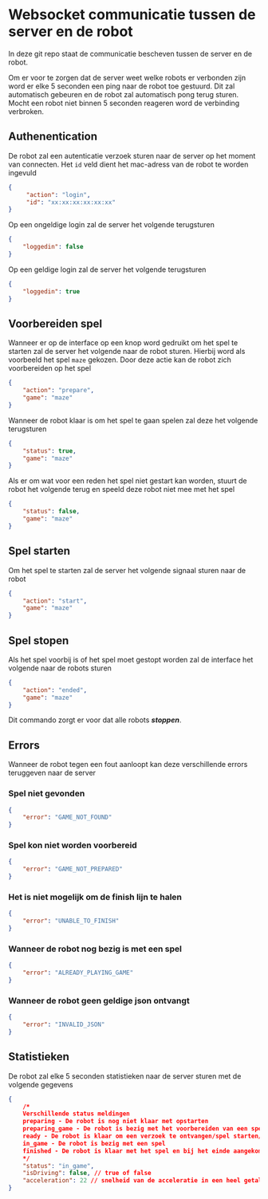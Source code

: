 # Websocket communicatie tussen de server en de robot
In deze git repo staat de communicatie bescheven tussen de server en de robot. 

Om er voor te zorgen dat de server weet welke robots er verbonden zijn word er elke 5 seconden een ping naar de robot toe gestuurd. Dit zal automatisch gebeuren en de robot zal automatisch pong terug sturen. Mocht een robot niet binnen 5 seconden reageren word de verbinding verbroken.


## Authenentication
De robot zal een autenticatie verzoek sturen naar de server op het moment van connecten. Het `id` veld dient het mac-adress van de robot te worden ingevuld
```json
{
     "action": "login",
     "id": "xx:xx:xx:xx:xx:xx"
} 
```
Op een ongeldige login zal de server het volgende terugsturen
```json
{
    "loggedin": false
}
```
Op een geldige login zal de server het volgende terugsturen
```json
{
    "loggedin": true
}
```

## Voorbereiden spel
Wanneer er op de interface op een knop word gedruikt om het spel te starten zal de server het volgende naar de robot sturen. Hierbij word als voorbeeld het spel `maze` gekozen. Door deze actie kan de robot zich voorbereiden op het spel
```json
{
    "action": "prepare",
    "game": "maze"
}
```
Wanneer de robot klaar is om het spel te gaan spelen zal deze het volgende terugsturen
```json
{
    "status": true,
    "game": "maze"
}
```
Als er om wat voor een reden het spel niet gestart kan worden, stuurt de robot het volgende terug en speeld deze robot niet mee met het spel
```json
{
    "status": false,
    "game": "maze"
}
```

## Spel starten
Om het spel te starten zal de server het volgende signaal sturen naar de robot
```json
{
    "action": "start",
    "game": "maze"
}
```

## Spel stopen
Als het spel voorbij is of het spel moet gestopt worden zal de interface het volgende naar de robots sturen
```json
{
    "action": "ended",
    "game": "maze"
}
```
Dit commando zorgt er voor dat alle robots ***stoppen***.

## Errors
Wanneer de robot tegen een fout aanloopt kan deze verschillende errors teruggeven naar de server

### Spel niet gevonden
```json
{
    "error": "GAME_NOT_FOUND"
}
```

### Spel kon niet worden voorbereid
```json
{
    "error": "GAME_NOT_PREPARED"
}
```

### Het is niet mogelijk om de finish lijn te halen
```json
{
    "error": "UNABLE_TO_FINISH"
}
```

### Wanneer de robot nog bezig is met een spel
```json
{
    "error": "ALREADY_PLAYING_GAME"
}
```

### Wanneer de robot geen geldige json ontvangt
```json
{
    "error": "INVALID_JSON"
}
```

## Statistieken
De robot zal elke 5 seconden statistieken naar de server sturen met de volgende gegevens
```json
{
    /*
    Verschillende status meldingen
    preparing - De robot is nog niet klaar met opstarten
    preparing_game - De robot is bezig met het voorbereiden van een spel
    ready - De robot is klaar om een verzoek te ontvangen/spel starten/spel voorbereiden
    in_game - De robot is bezig met een spel
    finished - De robot is klaar met het spel en bij het einde aangekomen
    */
    "status": "in_game",
    "isDriving": false, // true of false
    "acceleration": 22 // snelheid van de acceleratie in een heel getal
}
```